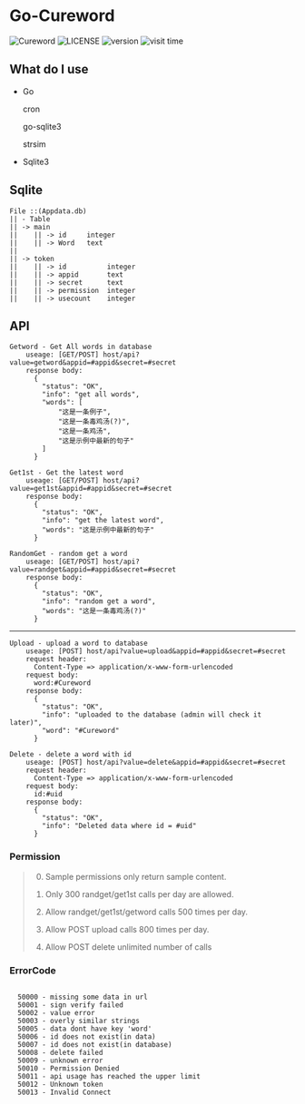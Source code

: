 # Go-Cureword

![Cureword](https://img.shields.io/badge/Cureword-fe8000?style=flat&logo=Go) ![LICENSE](https://img.shields.io/badge/License-AGPL--3.0_License-yellow?style=flat) ![version](https://img.shields.io/badge/Version-0.1.0_R-blueviolet?style=flat) ![visit time](https://visitor-badge.glitch.me/badge?page_id=github-com-0ojixueseno0-go_cureword)

## What do I use

- Go

  cron

  go-sqlite3

  strsim


- Sqlite3


## Sqlite

```
File ::(Appdata.db)
|| - Table
|| -> main
||    || -> id     integer
||    || -> Word   text
||
|| -> token
||    || -> id          integer
||    || -> appid       text
||    || -> secret      text
||    || -> permission  integer
||    || -> usecount    integer
```

## API

```
Getword - Get All words in database
    useage: [GET/POST] host/api?value=getword&appid=#appid&secret=#secret
    response body:
      {
        "status": "OK",
        "info": "get all words",
        "words": [
            "这是一条例子",
            "这是一条毒鸡汤(?)",
            "这是一条鸡汤",
            "这是示例中最新的句子"
        ]
      }

Get1st - Get the latest word
    useage: [GET/POST] host/api?value=get1st&appid=#appid&secret=#secret
    response body:
      {
        "status": "OK",
        "info": "get the latest word",
        "words": "这是示例中最新的句子"
      }

RandomGet - random get a word
    useage: [GET/POST] host/api?value=randget&appid=#appid&secret=#secret
    response body:
      {
        "status": "OK",
        "info": "random get a word",
        "words": "这是一条毒鸡汤(?)"
      }
```

---

```
Upload - upload a word to database
    useage: [POST] host/api?value=upload&appid=#appid&secret=#secret
    request header:
      Content-Type => application/x-www-form-urlencoded
    request body:
      word:#Cureword
    response body:
      {
        "status": "OK",
        "info": "uploaded to the database (admin will check it later)",
        "word": "#Cureword"
      }

Delete - delete a word with id
    useage: [POST] host/api?value=delete&appid=#appid&secret=#secret
    request header:
      Content-Type => application/x-www-form-urlencoded
    request body:
      id:#uid
    response body:
      {
        "status": "OK",
        "info": "Deleted data where id = #uid"
	  }

```

### Permission

> 0. Sample permissions only return sample content.
>
> 1. Only 300 randget/get1st calls per day are allowed.
>
> 2. Allow randget/get1st/getword calls 500 times per day.
>
> 3. Allow POST upload calls 800 times per day.
>
> 4. Allow POST delete unlimited number of calls

### ErrorCode

```

  50000 - missing some data in url
  50001 - sign verify failed
  50002 - value error
  50003 - overly similar strings
  50005 - data dont have key 'word'
  50006 - id does not exist(in data)
  50007 - id does not exist(in database)
  50008 - delete failed
  50009 - unknown error
  50010 - Permission Denied
  50011 - api usage has reached the upper limit
  50012 - Unknown token
  50013 - Invalid Connect

```
